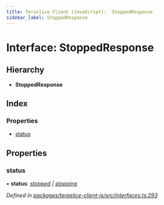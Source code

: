 ```yaml
---
title: Teraslice Client (JavaScript): `StoppedResponse`
sidebar_label: StoppedResponse
---
```


# Interface: StoppedResponse

## Hierarchy

* **StoppedResponse**

## Index

### Properties

* [status](stoppedresponse.md#status)

## Properties

###  status

• **status**: *[stopped](../enums/executionstatus.md#stopped) | [stopping](../enums/executionstatus.md#stopping)*

*Defined in [packages/teraslice-client-js/src/interfaces.ts:293](https://github.com/terascope/teraslice/blob/f95bb5556/packages/teraslice-client-js/src/interfaces.ts#L293)*
